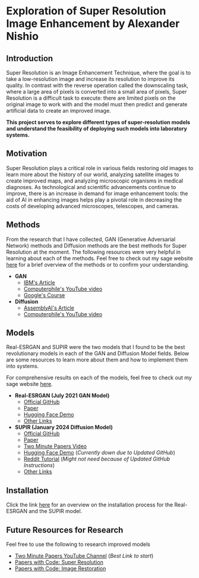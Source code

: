 # Exploration of Super Resolution Image Enhancement by Alexander Nishio

## Introduction
Super Resolution is an Image Enhancement Technique, where the goal is to take a low-resolution image and increase its resolution to improve its quality. In contrast with the reverse operation called the downscaling task, where a large area of pixels is converted into a small area of pixels, Super Resolution is a difficult task to execute: there are limited pixels on the original image to work with and the model must then predict and generate artificial data to create an improved image. 

**This project serves to explore different types of super-resolution models and understand the feasibility of deploying such models into laboratory systems.**

## Motivation
Super Resolution plays a critical role in various fields restoring old images to learn more about the history of our world, analyzing satellite images to create improved maps, and analyzing microscopic organisms in medical diagnoses. As technological and scientific advancements continue to improve, there is an increase in demand for image enhancement tools: the aid of AI in enhancing images helps play a pivotal role in decreasing the costs of developing advanced microscopes, telescopes, and cameras.

## Methods
From the research that I have collected, GAN (Generative Adversarial Network) methods and Diffusion methods are the best methods for Super Resolution at the moment. The following resources were very helpful in learning about each of the methods. Feel free to check out my sage website [here](https://github.com/kneshio/sage-website/blob/main/src/pages/science/super-resolution.md#methods) for a brief overview of the methods or to confirm your understanding.
- **GAN**
  - [IBM's Article](https://developer.ibm.com/articles/generative-adversarial-networks-explained/#introduction-to-gans0)
  - [Computerphile's YouTube video](https://www.youtube.com/watch?v=Sw9r8CL98N0)
  - [Google's Course](https://developers.google.com/machine-learning/gan)
- **Diffusion**
  - [AssemblyAI's Article](https://www.assemblyai.com/blog/how-physics-advanced-generative-ai/#generative-ai-with-thermodynamics)
  - [Computerphile's YouTube video](https://www.youtube.com/watch?v=1CIpzeNxIhU)

## Models
Real-ESRGAN and SUPIR were the two models that I found to be the best revolutionary models in each of the GAN and Diffusion Model fields. Below are some resources to learn more about them and how to implement them into systems.

For comprehensive results on each of the models, feel free to check out my sage website [here](https://github.com/kneshio/sage-website/blob/main/src/pages/science/super-resolution.md#results).

- **Real-ESRGAN (July 2021 GAN Model)**
  - [Official GitHub](https://github.com/xinntao/Real-ESRGAN)
  - [Paper](https://arxiv.org/abs/2107.10833)
  - [Hugging Face Demo](https://huggingface.co/spaces/akhaliq/Real-ESRGAN)
  - [Other Links](https://github.com/xinntao/Real-ESRGAN?tab=readme-ov-file#-real-esrgan-training-real-world-blind-super-resolution-with-pure-synthetic-data)
- **SUPIR (January 2024 Diffusion Model)**
  - [Official GitHub](https://github.com/Fanghua-Yu/SUPIR)
  - [Paper](https://arxiv.org/abs/2401.13627)
  - [Two Minute Papers Video](https://www.youtube.com/watch?v=POJ1w8H8OjY)
  - [Hugging Face Demo](https://huggingface.co/spaces/Fabrice-TIERCELIN/SUPIR) (*Currently down due to Updated GitHub*)
  - [Reddit Tutorial](https://www.reddit.com/r/StableDiffusion/comments/1b37h5z/supir_super_resolution_tutorial_to_run_it_locally/)   (*Might not need because of Updated GitHub Instructions*)
  - [Other Links](https://github.com/Fanghua-Yu/SUPIR?tab=readme-ov-file#cvpr2024-scaling-up-to-excellence-practicing-model-scaling-for-photo-realistic-image-restoration-in-the-wild)

## Installation

Click the link [here](https://github.com/kneshio/summer2024/blob/main/alex/week_1_to_5_super_resolution/installation.md) for an overview on the installation process for the Real-ESRGAN and the SUPIR model. 

## Future Resources for Research
Feel free to use the following to research improved models
 - [Two Minute Papers YouTube Channel](https://www.youtube.com/@TwoMinutePapers)    (*Best Link to start*)
 - [Papers with Code: Super Resolution](https://paperswithcode.com/task/super-resolution/latest)
 - [Papers with Code: Image Restoration](https://paperswithcode.com/task/image-restoration/latest)

